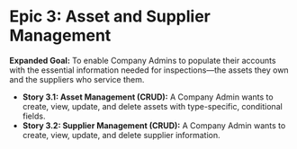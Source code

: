 # Epic 3: Asset and Supplier Management
**Expanded Goal:** To enable Company Admins to populate their accounts with the essential information needed for inspections—the assets they own and the suppliers who service them.

* **Story 3.1: Asset Management (CRUD):** A Company Admin wants to create, view, update, and delete assets with type-specific, conditional fields.
* **Story 3.2: Supplier Management (CRUD):** A Company Admin wants to create, view, update, and delete supplier information.